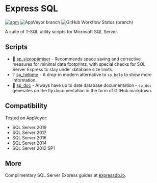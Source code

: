 # Express SQL

[![apm](https://img.shields.io/apm/l/vim-mode.svg)](https://github.com/LowlyDBA/ExpressSQL/)
![AppVeyor branch](https://img.shields.io/appveyor/build/LowlyDBA/expresssql/master?label=appveyor%20master)
![GitHub Workflow Status (branch)](https://img.shields.io/github/workflow/status/LowlyDBA/ExpressSQL/Lint%20Code%20Base/master?label=lint%20code%20master)

A suite of T-SQL utility scripts for Microsoft SQL Server.

## Scripts

* :nut_and_bolt: [sp_sizeoptimiser](sp_sizeoptimiser.md) - Recommends 
space saving and corrective measures for minimal data footprints, with 
special checks for SQL Server Express to stay under database size limits.
* :grey_question: [sp_helpme](sp_helpme.md) - A drop-in modern alternative 
to `sp_help` to show more information.
* :page_facing_up: [sp_doc](sp_doc.md) - Always have up to date database 
documentation - `sp_doc` generates on the fly documentation in the form 
of GitHub markdown.

## Compatibility

Tested on AppVeyor:

* SQL Server 2019
* SQL Server 2017
* SQL Server 2016
* SQL Server 2014
* SQL Server 2012 SP1

## More

Complimentary SQL Server Express guides at [expressdb.io](https://expressdb.io).
